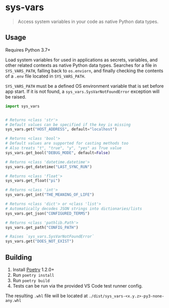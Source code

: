 # sys-vars

> Access system variables in your code as native Python data types.

## Usage

Requires Python 3.7+

Load system variables for used in applications as secrets, variables,
and other related contexts as native Python data types. Searches for
a file in `SYS_VARS_PATH`, falling back to `os.enviorn`, and finally
checking the contents of a `.env` file located in `SYS_VARS_PATH`.

`SYS_VARS_PATH` must be a defined OS environment variable that is set
before app start. If it is not found, a `sys_vars.SysVarNotFoundError`
exception will be raised.


```python
import sys_vars


# Returns <class 'str'>
# Default values can be specified if the key is missing
sys_vars.get("HOST_ADDRESS", default="localhost")

# Returns <class 'bool'>
# Default values are supported for casting methods too
# Also treats "t", "true", "y", "yes" as True value
sys_vars.get_bool("DEBUG_MODE", default=False)

# Returns <class 'datetime.datetime'>
sys_vars.get_datetime("LAST_SYNC_RUN")

# Returns <class 'float'>
sys_vars.get_float("pi")

# Returns <class 'int'>
sys_vars.get_int("THE_MEANING_OF_LIFE")

# Returns <class 'dict'> or <class 'list'>
# Automatically decodes JSON strings into dictionaries/lists
sys_vars.get_json("CONFIGURED_TERMS")

# Returns <class 'pathlib.Path'>
sys_vars.get_path("CONFIG_PATH")

# Raises `sys_vars.SysVarNotFoundError`
sys_vars.get("DOES_NOT_EXIST")
```

## Building

1. Install [Poetry](https://python-poetry.org/) 1.2.0+
1. Run `poetry install`
1. Run `poetry build`
1. Tests can be run via the provided VS Code test runner config.

The resulting `.whl` file will be located at
`./dist/sys_vars-<x.y.z>-py3-none-any.whl`
